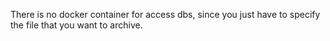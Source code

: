 There is no docker container for access dbs, since you just have to specify the file that you want to archive.